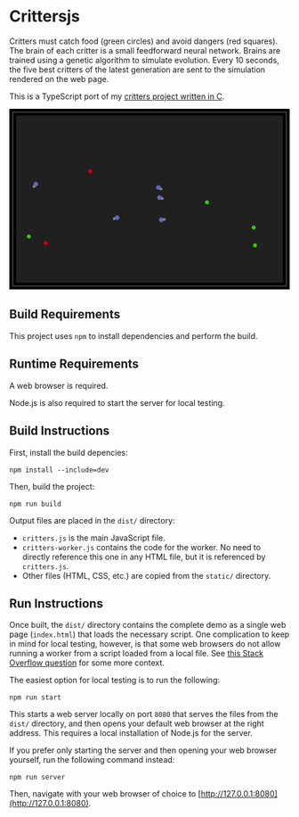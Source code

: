 # Crittersjs #

Critters must catch food (green circles) and avoid dangers (red squares). The 
brain of each critter is a small feedforward neural network. Brains are trained 
using a genetic algorithm to simulate evolution. Every 10 seconds, the five 
best critters of the latest generation are sent to the simulation rendered on 
the web page.

This is a TypeScript port of my [critters project written in C](https://github.com/phaubertin/critters).

![Screenshot](https://raw.githubusercontent.com/phaubertin/crittersjs/master/doc/screenshot.png)

Build Requirements
------------------

This project uses `npm` to install dependencies and perform the build.

Runtime Requirements
--------------------

A web browser is required.

Node.js is also required to start the server for local testing.

Build Instructions
------------------

First, install the build depencies:

```
npm install --include=dev
```

Then, build the project:

```
npm run build
```

Output files are placed in the `dist/` directory:

* `critters.js` is the main JavaScript file.
* `critters-worker.js` contains the code for the worker. No need to directly
   reference this one in any HTML file, but it is referenced by `critters.js`.
* Other files (HTML, CSS, etc.) are copied from the `static/` directory.

Run Instructions
------------------

Once built, the `dist/` directory contains the complete demo as a single web
page (`index.html`) that loads the necessary script. One complication to keep
in mind for local testing, however, is that some web browsers do not allow
running a worker from a script loaded from a local file. See
[this Stack Overflow question](https://stackoverflow.com/questions/21408510/chrome-cant-load-web-worker)
for some more context.

The easiest option for local testing is to run the following:

```
npm run start
```

This starts a web server locally on port `8080` that serves the files from the
`dist/` directory, and then opens your default web browser at the right address.
This requires a local installation of Node.js for the server.

If you prefer only starting the server and then opening your web browser yourself,
run the following command instead:

```
npm run server
```

Then, navigate with your web browser of choice to [http://127.0.0.1:8080](http://127.0.0.1:8080).
